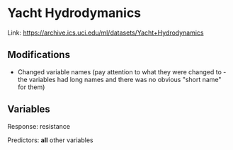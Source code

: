 # Yacht Hydrodymanics

Link: https://archive.ics.uci.edu/ml/datasets/Yacht+Hydrodynamics

## Modifications

* Changed variable names (pay attention to what they were changed to - the variables had long names and there was no obvious "short name" for them)

## Variables

Response: resistance

Predictors: **all** other variables
